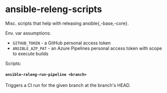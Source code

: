 # ansible-releng-scripts

Misc. scripts that help with releasing ansible{,-base,-core}.

Env. var assumptions:

* `GITHUB_TOKEN` - a GitHub personal access token
* `ANSIBLE_AZP_PAT` - an Azure Pipelines personal access token with scope to execute builds

Scripts:

#### `ansible-releng-run-pipeline <branch>`

Triggers a CI run for the given branch at the branch's HEAD.
